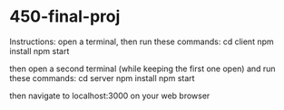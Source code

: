 # 450-final-proj
Instructions:
open a terminal, then run these commands:
cd client
npm install
npm start

then open a second terminal (while keeping the first one open) and run these commands:
cd server
npm install
npm start


then navigate to localhost:3000 on your web browser